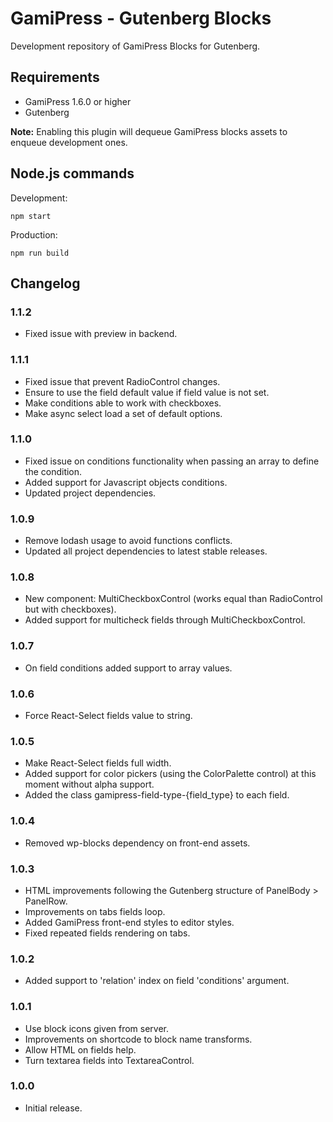 # GamiPress - Gutenberg Blocks #

Development repository of GamiPress Blocks for Gutenberg.

## Requirements ##

- GamiPress 1.6.0 or higher
- Gutenberg

**Note:** Enabling this plugin will dequeue GamiPress blocks assets to enqueue development ones.

## Node.js commands ##

Development:
```
npm start
```

Production:
```
npm run build
```

## Changelog ##

### 1.1.2 ###

* Fixed issue with preview in backend.

### 1.1.1 ###

* Fixed issue that prevent RadioControl changes.
* Ensure to use the field default value if field value is not set.
* Make conditions able to work with checkboxes.
* Make async select load a set of default options.

### 1.1.0 ###

* Fixed issue on conditions functionality when passing an array to define the condition.
* Added support for Javascript objects conditions.
* Updated project dependencies.

### 1.0.9 ###

* Remove lodash usage to avoid functions conflicts.
* Updated all project dependencies to latest stable releases.

### 1.0.8 ###

* New component: MultiCheckboxControl (works equal than RadioControl but with checkboxes).
* Added support for multicheck fields through MultiCheckboxControl.

### 1.0.7 ###

* On field conditions added support to array values.

### 1.0.6 ###

* Force React-Select fields value to string.

### 1.0.5 ###

* Make React-Select fields full width.
* Added support for color pickers (using the ColorPalette control) at this moment without alpha support.
* Added the class gamipress-field-type-{field_type} to each field.

### 1.0.4 ###

* Removed wp-blocks dependency on front-end assets.

### 1.0.3 ###

* HTML improvements following the Gutenberg structure of PanelBody > PanelRow.
* Improvements on tabs fields loop.
* Added GamiPress front-end styles to editor styles.
* Fixed repeated fields rendering on tabs.

### 1.0.2 ###

* Added support to 'relation' index on field 'conditions' argument.

### 1.0.1 ###

* Use block icons given from server.
* Improvements on shortcode to block name transforms.
* Allow HTML on fields help.
* Turn textarea fields into TextareaControl.

### 1.0.0 ###

* Initial release.
